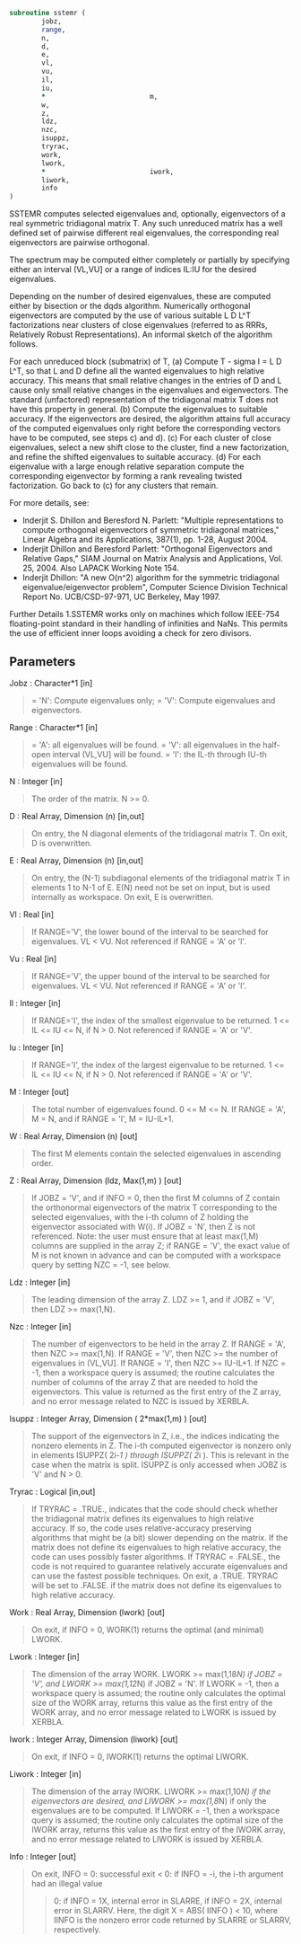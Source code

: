 ```fortran
subroutine sstemr (
		jobz,
		range,
		n,
		d,
		e,
		vl,
		vu,
		il,
		iu,
		*                          m,
		w,
		z,
		ldz,
		nzc,
		isuppz,
		tryrac,
		work,
		lwork,
		*                          iwork,
		liwork,
		info
)
```

 SSTEMR computes selected eigenvalues and, optionally, eigenvectors
 of a real symmetric tridiagonal matrix T. Any such unreduced matrix has
 a well defined set of pairwise different real eigenvalues, the corresponding
 real eigenvectors are pairwise orthogonal.

 The spectrum may be computed either completely or partially by specifying
 either an interval (VL,VU] or a range of indices IL:IU for the desired
 eigenvalues.

 Depending on the number of desired eigenvalues, these are computed either
 by bisection or the dqds algorithm. Numerically orthogonal eigenvectors are
 computed by the use of various suitable L D L^T factorizations near clusters
 of close eigenvalues (referred to as RRRs, Relatively Robust
 Representations). An informal sketch of the algorithm follows.

 For each unreduced block (submatrix) of T,
    (a) Compute T - sigma I  = L D L^T, so that L and D
        define all the wanted eigenvalues to high relative accuracy.
        This means that small relative changes in the entries of D and L
        cause only small relative changes in the eigenvalues and
        eigenvectors. The standard (unfactored) representation of the
        tridiagonal matrix T does not have this property in general.
    (b) Compute the eigenvalues to suitable accuracy.
        If the eigenvectors are desired, the algorithm attains full
        accuracy of the computed eigenvalues only right before
        the corresponding vectors have to be computed, see steps c) and d).
    (c) For each cluster of close eigenvalues, select a new
        shift close to the cluster, find a new factorization, and refine
        the shifted eigenvalues to suitable accuracy.
    (d) For each eigenvalue with a large enough relative separation compute
        the corresponding eigenvector by forming a rank revealing twisted
        factorization. Go back to (c) for any clusters that remain.

 For more details, see:
 - Inderjit S. Dhillon and Beresford N. Parlett: "Multiple representations
   to compute orthogonal eigenvectors of symmetric tridiagonal matrices,"
   Linear Algebra and its Applications, 387(1), pp. 1-28, August 2004.
 - Inderjit Dhillon and Beresford Parlett: "Orthogonal Eigenvectors and
   Relative Gaps," SIAM Journal on Matrix Analysis and Applications, Vol. 25,
   2004.  Also LAPACK Working Note 154.
 - Inderjit Dhillon: "A new O(n^2) algorithm for the symmetric
   tridiagonal eigenvalue/eigenvector problem",
   Computer Science Division Technical Report No. UCB/CSD-97-971,
   UC Berkeley, May 1997.

 Further Details
 1.SSTEMR works only on machines which follow IEEE-754
 floating-point standard in their handling of infinities and NaNs.
 This permits the use of efficient inner loops avoiding a check for
 zero divisors.

## Parameters
Jobz : Character*1 [in]
> = 'N':  Compute eigenvalues only;
> = 'V':  Compute eigenvalues and eigenvectors.

Range : Character*1 [in]
> = 'A': all eigenvalues will be found.
> = 'V': all eigenvalues in the half-open interval (VL,VU]
> will be found.
> = 'I': the IL-th through IU-th eigenvalues will be found.

N : Integer [in]
> The order of the matrix.  N >= 0.

D : Real Array, Dimension (n) [in,out]
> On entry, the N diagonal elements of the tridiagonal matrix
> T. On exit, D is overwritten.

E : Real Array, Dimension (n) [in,out]
> On entry, the (N-1) subdiagonal elements of the tridiagonal
> matrix T in elements 1 to N-1 of E. E(N) need not be set on
> input, but is used internally as workspace.
> On exit, E is overwritten.

Vl : Real [in]
> If RANGE='V', the lower bound of the interval to
> be searched for eigenvalues. VL < VU.
> Not referenced if RANGE = 'A' or 'I'.

Vu : Real [in]
> If RANGE='V', the upper bound of the interval to
> be searched for eigenvalues. VL < VU.
> Not referenced if RANGE = 'A' or 'I'.

Il : Integer [in]
> If RANGE='I', the index of the
> smallest eigenvalue to be returned.
> 1 <= IL <= IU <= N, if N > 0.
> Not referenced if RANGE = 'A' or 'V'.

Iu : Integer [in]
> If RANGE='I', the index of the
> largest eigenvalue to be returned.
> 1 <= IL <= IU <= N, if N > 0.
> Not referenced if RANGE = 'A' or 'V'.

M : Integer [out]
> The total number of eigenvalues found.  0 <= M <= N.
> If RANGE = 'A', M = N, and if RANGE = 'I', M = IU-IL+1.

W : Real Array, Dimension (n) [out]
> The first M elements contain the selected eigenvalues in
> ascending order.

Z : Real Array, Dimension (ldz, Max(1,m) ) [out]
> If JOBZ = 'V', and if INFO = 0, then the first M columns of Z
> contain the orthonormal eigenvectors of the matrix T
> corresponding to the selected eigenvalues, with the i-th
> column of Z holding the eigenvector associated with W(i).
> If JOBZ = 'N', then Z is not referenced.
> Note: the user must ensure that at least max(1,M) columns are
> supplied in the array Z; if RANGE = 'V', the exact value of M
> is not known in advance and can be computed with a workspace
> query by setting NZC = -1, see below.

Ldz : Integer [in]
> The leading dimension of the array Z.  LDZ >= 1, and if
> JOBZ = 'V', then LDZ >= max(1,N).

Nzc : Integer [in]
> The number of eigenvectors to be held in the array Z.
> If RANGE = 'A', then NZC >= max(1,N).
> If RANGE = 'V', then NZC >= the number of eigenvalues in (VL,VU].
> If RANGE = 'I', then NZC >= IU-IL+1.
> If NZC = -1, then a workspace query is assumed; the
> routine calculates the number of columns of the array Z that
> are needed to hold the eigenvectors.
> This value is returned as the first entry of the Z array, and
> no error message related to NZC is issued by XERBLA.

Isuppz : Integer Array, Dimension ( 2*max(1,m) ) [out]
> The support of the eigenvectors in Z, i.e., the indices
> indicating the nonzero elements in Z. The i-th computed eigenvector
> is nonzero only in elements ISUPPZ( 2*i-1 ) through
> ISUPPZ( 2*i ). This is relevant in the case when the matrix
> is split. ISUPPZ is only accessed when JOBZ is 'V' and N > 0.

Tryrac : Logical [in,out]
> If TRYRAC = .TRUE., indicates that the code should check whether
> the tridiagonal matrix defines its eigenvalues to high relative
> accuracy.  If so, the code uses relative-accuracy preserving
> algorithms that might be (a bit) slower depending on the matrix.
> If the matrix does not define its eigenvalues to high relative
> accuracy, the code can uses possibly faster algorithms.
> If TRYRAC = .FALSE., the code is not required to guarantee
> relatively accurate eigenvalues and can use the fastest possible
> techniques.
> On exit, a .TRUE. TRYRAC will be set to .FALSE. if the matrix
> does not define its eigenvalues to high relative accuracy.

Work : Real Array, Dimension (lwork) [out]
> On exit, if INFO = 0, WORK(1) returns the optimal
> (and minimal) LWORK.

Lwork : Integer [in]
> The dimension of the array WORK. LWORK >= max(1,18*N)
> if JOBZ = 'V', and LWORK >= max(1,12*N) if JOBZ = 'N'.
> If LWORK = -1, then a workspace query is assumed; the routine
> only calculates the optimal size of the WORK array, returns
> this value as the first entry of the WORK array, and no error
> message related to LWORK is issued by XERBLA.

Iwork : Integer Array, Dimension (liwork) [out]
> On exit, if INFO = 0, IWORK(1) returns the optimal LIWORK.

Liwork : Integer [in]
> The dimension of the array IWORK.  LIWORK >= max(1,10*N)
> if the eigenvectors are desired, and LIWORK >= max(1,8*N)
> if only the eigenvalues are to be computed.
> If LIWORK = -1, then a workspace query is assumed; the
> routine only calculates the optimal size of the IWORK array,
> returns this value as the first entry of the IWORK array, and
> no error message related to LIWORK is issued by XERBLA.

Info : Integer [out]
> On exit, INFO
> = 0:  successful exit
> < 0:  if INFO = -i, the i-th argument had an illegal value
> > 0:  if INFO = 1X, internal error in SLARRE,
> if INFO = 2X, internal error in SLARRV.
> Here, the digit X = ABS( IINFO ) < 10, where IINFO is
> the nonzero error code returned by SLARRE or
> SLARRV, respectively.

